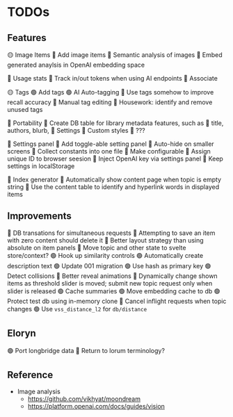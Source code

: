 
# TODOs

## Features

🟡 Image Items
  🔴 Add image items
  🔴 Semantic analysis of images
  🔴 Embed generated anaylsis in OpenAI embedding space

🔴 Usage stats
  🔴 Track in/out tokens when using AI endpoints
  🔴 Associate

🟡 Tags
  🟢 Add tags
  🟢 AI Auto-tagging
  🔴 Use tags somehow to improve recall accuracy
  🔴 Manual tag editing
  🔴 Housework: identify and remove unused tags

🔴 Portability
  🔴 Create DB table for library metadata features, such as
    🔴 title, authors, blurb,
    🔴 Settings
    🔴 Custom styles
    🔴 ???

🔴 Settings panel
  🔴 Add toggle-able setting panel
  🔴 Auto-hide on smaller screens
  🔴 Collect constants into one file
    🔴 Make configurable
  🔴 Assign unique ID to browser seesion
  🔴 Inject OpenAI key via settings panel
  🔴 Keep settings in localStorage

🔴 Index generator
  🔴 Automatically show content page when topic is empty string
  🔴 Use the content table to identify and hyperlink words in displayed items


## Improvements

🔴 DB transations for simultaneous requests
🔴 Attempting to save an item with zero content should delete it
🔴 Better layout strategy than using absolute on item panels
🔴 Move topic and other state to svelte store/context?
🟢 Hook up similarity controls
🟢 Automatically create description text
🟢 Update 001 migration
  🟢 Use hash as primary key
  🟢 Detect collisions
🔴 Better reveal animations
  🔴 Dynamically change shown items as threshold slider is moved; submit new topic
     request only when slider is released
🟢 Cache summaries
🟢 Move embedding cache to db
  🟢 Protect test db using in-memory clone
🔴 Cancel inflight requests when topic changes
🟢 Use `vss_distance_l2` for `db/distance`


## Eloryn

🟢 Port longbridge data
🔴 Return to lorum terminology?


## Reference

- Image analysis
  - https://github.com/vikhyat/moondream
  - https://platform.openai.com/docs/guides/vision

